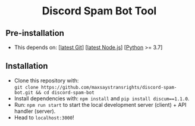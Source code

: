 <h1 align="center" style="border-bottom: none !important; margin-bottom: 5px !important;">Discord Spam Bot Tool</h1>

## Pre-installation
* This depends on: [<a href="https://git-scm.com/download/win">latest Git</a>] [<a href="https://nodejs.org/en/">latest Node.js</a>] [<a href="https://www.python.org/downloads/">Python</a> >= 3.7]

## Installation
* Clone this repository with:<br/>
`git clone https://github.com/maxsaystransrights/discord-spam-bot.git && cd discord-spam-bot`
* Install dependencies with: `npm install` and `pip install discum==1.1.0`.
* Run: `npm run start` to start the local development server (client) + API handler (server).
* Head to `localhost:3000`!

